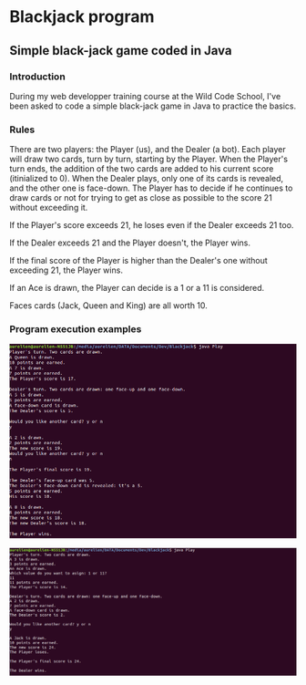 # Blackjack program

## Simple black-jack game coded in Java

### Introduction

During my web developper training course at the Wild Code School, I've been asked to code a simple black-jack game in Java to practice the basics.

### Rules

<p>There are two players: the Player (us), and the Dealer (a bot).
Each player will draw two cards, turn by turn, starting by the Player. 
When the Player's turn ends, the addition of the two cards are added to his current score (itinialized to 0).
When the Dealer plays, only one of its cards is revealed, and the other one is face-down.
The Player has to decide if he continues to draw cards or not for trying to get as close as possible to the score 21 without exceeding it.</p>

<p>If the Player's score exceeds 21, he loses even if the Dealer exceeds 21 too.</p>
<p>If the Dealer exceeds 21 and the Player doesn't, the Player wins.</p>
<p>If the final score of the Player is higher than the Dealer's one without exceeding 21, the Player wins.</p>
<p>If an Ace is drawn, the Player can decide is a 1 or a 11 is considered.</p>
<p>Faces cards (Jack, Queen and King) are all worth 10.</p>



### Program execution examples

![screen capture 1](https://github.com/0reldev/blackjack/blob/master/screen-capture-1.png?raw=true)

![screen capture 2](https://github.com/0reldev/blackjack/blob/master/screen-capture-2.png?raw=true)

